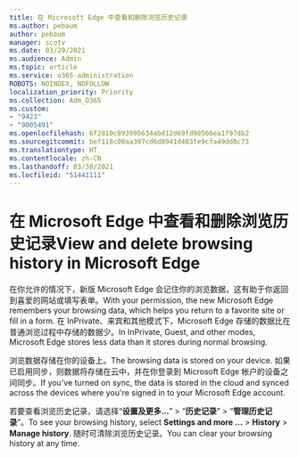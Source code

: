 ```yaml
---
title: 在 Microsoft Edge 中查看和删除浏览历史记录
ms.author: pebaum
author: pebaum
manager: scotv
ms.date: 03/29/2021
ms.audience: Admin
ms.topic: article
ms.service: o365-administration
ROBOTS: NOINDEX, NOFOLLOW
localization_priority: Priority
ms.collection: Adm_O365
ms.custom:
- "9423"
- "9005491"
ms.openlocfilehash: 6f2810c893995634abd12d69fd98566ea1f97db2
ms.sourcegitcommit: bef118c00aa397cd6d8941d403fe9cfa49dd8c73
ms.translationtype: HT
ms.contentlocale: zh-CN
ms.lasthandoff: 03/30/2021
ms.locfileid: "51441111"
---
```

# <a name="view-and-delete-browsing-history-in-microsoft-edge"></a><span data-ttu-id="4779e-102">在 Microsoft Edge 中查看和删除浏览历史记录</span><span class="sxs-lookup"><span data-stu-id="4779e-102">View and delete browsing history in Microsoft Edge</span></span>

<span data-ttu-id="4779e-103">在你允许的情况下，新版 Microsoft Edge 会记住你的浏览数据，这有助于你返回到喜爱的网站或填写表单。</span><span class="sxs-lookup"><span data-stu-id="4779e-103">With your permission, the new Microsoft Edge remembers your browsing data, which helps you return to a favorite site or fill in a form.</span></span> <span data-ttu-id="4779e-104">在 InPrivate、来宾和其他模式下，Microsoft Edge 存储的数据比在普通浏览过程中存储的数据少。</span><span class="sxs-lookup"><span data-stu-id="4779e-104">In InPrivate, Guest, and other modes, Microsoft Edge stores less data than it stores during normal browsing.</span></span>

<span data-ttu-id="4779e-105">浏览数据存储在你的设备上。</span><span class="sxs-lookup"><span data-stu-id="4779e-105">The browsing data is stored on your device.</span></span> <span data-ttu-id="4779e-106">如果已启用同步，则数据将存储在云中，并在你登录到 Microsoft Edge 帐户的设备之间同步。</span><span class="sxs-lookup"><span data-stu-id="4779e-106">If you've turned on sync, the data is stored in the cloud and synced across the devices where you're signed in to your Microsoft Edge account.</span></span>

<span data-ttu-id="4779e-107">若要查看浏览历史记录，请选择“**设置及更多...**”  > “**历史记录**” > “**管理历史记录**”。</span><span class="sxs-lookup"><span data-stu-id="4779e-107">To see your browsing history, select **Settings and more ...**  > **History** > **Manage history**.</span></span> <span data-ttu-id="4779e-108">随时可清除浏览历史记录。</span><span class="sxs-lookup"><span data-stu-id="4779e-108">You can clear your browsing history at any time.</span></span>